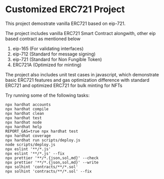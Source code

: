 # Customized ERC721 Project


This project demostrate vanilla ERC721 based on eip-721.

The project includes vanilla ERC721 Smart Contract alongwith, other eip based contract as mentioned below 
1. eip-165 (For validating interfaces) 
2. eip-712 (Standard for message signing) 
3. eip-721 (Standard for Non Fungible Token)
4. ERC721A (Optimized for minting)

The project also includes unit test cases in javascript, which demonstrate basic ERC721 features and gas optimization difference with standard ERC721 and optimized ERC721 for bulk minting for NFTs

Try running some of the following tasks:

```shell
npx hardhat accounts
npx hardhat compile
npx hardhat clean
npx hardhat test
npx hardhat node
npx hardhat help
REPORT_GAS=true npx hardhat test
npx hardhat coverage
npx hardhat run scripts/deploy.js
node scripts/deploy.js
npx eslint '**/*.js'
npx eslint '**/*.js' --fix
npx prettier '**/*.{json,sol,md}' --check
npx prettier '**/*.{json,sol,md}' --write
npx solhint 'contracts/**/*.sol'
npx solhint 'contracts/**/*.sol' --fix
```
